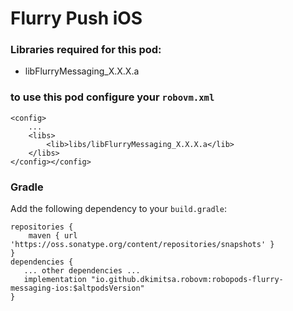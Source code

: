 # Flurry Push iOS 

### Libraries required for this pod: 
* libFlurryMessaging_X.X.X.a

### to use this pod configure your `robovm.xml`

```
<config>
    ...
    <libs>
        <lib>libs/libFlurryMessaging_X.X.X.a</lib>
    </libs>
</config></config>
```

### Gradle

Add the following dependency to your `build.gradle`:

```
repositories {
    maven { url 'https://oss.sonatype.org/content/repositories/snapshots' }
}
dependencies {
   ... other dependencies ...
   implementation "io.github.dkimitsa.robovm:robopods-flurry-messaging-ios:$altpodsVersion"
}
```